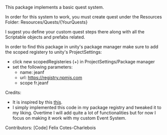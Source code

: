 This package implements a basic quest system. 

In order for this system to work, you must create quest under the Resources Folder:
Resources/Quests/{YourQuests}

I sugest you define your custom quest steps there along with all the Scriptable objects and prefabs related.


In order to find this package in unity's package manager make sure to add the scoped registery to unity's ProjectSettings:
- click new scopedRegisteries (+) in ProjectSettings/Package manager
- set the following parameters:
	- name: jeanf
	- url: https://registry.npmjs.com
	- scope fr.jeanf


Credits:
- It is inspired by this <a href="https://github.com/shapedbyrainstudios/quest-system">this</a>.
- I simply implemented this code in my package registry and tweaked it to my liking. Overtime I will add quite a lot of functionalities but for now I focus on making it work with my custom Event System.

Contributors:
[Code] Felix Cotes-Charlebois <a href="https://github.com/Percevent13">